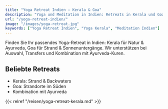 ```yaml
---
title: "Yoga Retreat Indien – Kerala & Goa"
description: "Yoga und Meditation in Indien: Retreats in Kerala und Goa mit deutschsprachiger Beratung."
url: "/yoga-retreat-indien/"
image: "/images/yoga-retreat.jpg"
keywords: ["Yoga Retreat Indien", "Yoga Kerala", "Meditation Indien"]
---
```


Finden Sie Ihr passendes Yoga-Retreat in Indien: Kerala für Natur & Ayurveda, Goa für Strand & Sonnenuntergänge. Wir unterstützen bei Auswahl, Transfers und Kombination mit Ayurveda-Kuren.

## Beliebte Retreats
- Kerala: Strand & Backwaters
- Goa: Strandorte im Süden
- Kombination mit Ayurveda

{{< relref "/reisen/yoga-retreat-kerala.md" >}}

